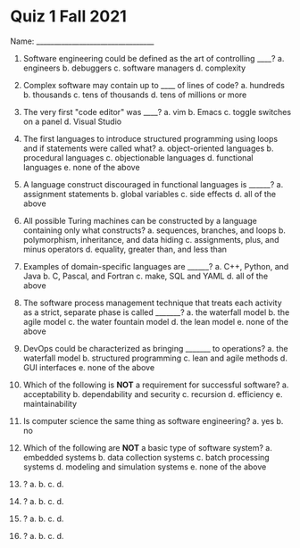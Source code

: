 # Quiz 1 Fall 2021


Name: _________________________________


1. Software engineering could be defined as the art of controlling ____?
a. engineers
b. debuggers
c. software managers
d. complexity


2. Complex software may contain up to ____ of lines of code?
a. hundreds
b. thousands
c. tens of thousands
d. tens of millions or more


3. The very first "code editor" was ____?
a. vim
b. Emacs
c. toggle switches on a panel
d. Visual Studio


4. The first languages to introduce structured programming using loops and if
statements were called what?
a. object-oriented languages
b. procedural languages
c. objectionable languages
d. functional languages
e. none of the above


5. A language construct discouraged in functional languages is ______?
a. assignment statements
b. global variables
c. side effects
d. all of the above


6. All possible Turing machines can be constructed by a language containing
only what constructs?
a. sequences, branches, and loops
b. polymorphism, inheritance, and data hiding
c. assignments, plus, and minus operators
d. equality, greater than, and less than


7. Examples of domain-specific languages are ______?
a. C++, Python, and Java
b. C, Pascal, and Fortran
c. make, SQL and YAML
d. all of the above


8. The software process management technique that treats each activity as a
strict, separate phase is called _______?
a. the waterfall model
b. the agile model
c. the water fountain model
d. the lean model
e. none of the above


9. DevOps could be characterized as bringing _______ to operations?
a. the waterfall model
b. structured programming
c. lean and agile methods
d. GUI interfaces
e. none of the above


10. Which of the following is **NOT** a requirement for successful software?
a. acceptability
b. dependability and security
c. recursion
d. efficiency
e. maintainability


11. Is computer science the same thing as software engineering?
a. yes
b. no


12. Which of the following are **NOT** a basic type of software system?
a. embedded systems
b. data collection systems
c. batch processing systems
d. modeling and simulation systems
e. none of the above


13. ?
a.
b.
c.
d.


14. ?
a.
b.
c.
d.


15. ?
a.
b.
c.
d.


16. ?
a.
b.
c.
d.


